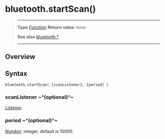 # bluetooth.startScan()

> --------------------- ------------------------------------------------------------------------------------------
> __Type__              [Function](https://docs.coronalabs.com/api/type/Function.html)
> __Return value__      none


> __See also__          [bluetooth.*](/plugin/bluetooth.md)
> --------------------- ------------------------------------------------------------------------------------------

## Overview

## Syntax

	bluetooth.startScan( [scanListener], [period] )

### scanListener ~^(optional)^~
_[Listener](https://docs.coronalabs.com/api/type/Listener.html)._

### period ~^(optional)^~
_[Number](https://docs.coronalabs.com/api/type/Number.html)._ integer, default is 10000.
